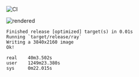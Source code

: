 ![CI](https://github.com/mp4096/ray/workflows/CI/badge.svg)

![rendered](rendered/2020823_233519_out.png)

```
Finished release [optimized] target(s) in 0.01s
Running `target/release/ray`
Writing a 3840x2160 image
Ok!

real    40m3.502s
user    1249m23.380s
sys     0m22.015s
```
